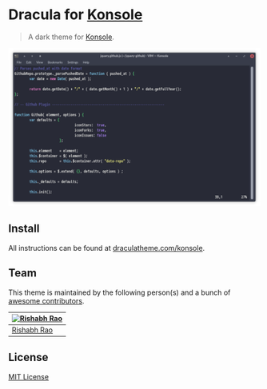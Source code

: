 # Dracula for [Konsole](https://konsole.kde.org)

> A dark theme for [Konsole](https://konsole.kde.org).

![Screenshot](./konsole.png)

## Install

All instructions can be found at [draculatheme.com/konsole](https://draculatheme.com/konsole).

## Team

This theme is maintained by the following person(s) and a bunch of [awesome contributors](https://github.com/dracula/template/graphs/contributors).

[![Rishabh Rao](https://avatars0.githubusercontent.com/u/342789?v=3&s=70)](https://github.com/rishabhsrao) |
--- |
[Rishabh Rao](https://github.com/rishabhsrao) |

## License

[MIT License](./LICENSE)
